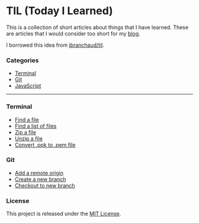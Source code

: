 # TIL (Today I Learned)

This is a collection of short articles about things that I have learned. These are articles that I would consider too short for my [blog](https://megacolorboy.com).

I borrowed this idea from [jbranchaud/til](https://github.com/jbranchaud/til).

### Categories

- [Terminal](#terminal)
- [Git](#git)
- [JavaScript](#javascript)

---

### Terminal
- [Find a file]()
- [Find a list of files]()
- [Zip a file]()
- [Unzip a file]()
- [Convert .ppk to .pem file]()

### Git
- [Add a remote origin]()
- [Create a new branch]()
- [Checkout to new branch]()

### License
This project is released under the [MIT License](http://www.opensource.org/licenses/MIT).

